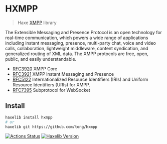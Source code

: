 
HXMPP
=====
> Haxe [XMPP](https://xmpp.org/) library

The Extensible Messaging and Presence Protocol is an open technology for real-time communication, which powers a wide range of applications including instant messaging, presence, multi-party chat, voice and video calls, collaboration, lightweight middleware, content syndication, and generalized routing of XML data.
The XMPP protocols are free, open, public, and easily understandable.

* [RFC3920](https://tools.ietf.org/html/rfc3920) XMPP Core
* [RFC3921](https://tools.ietf.org/html/rfc3921) XMPP Instant Messaging and Presence
* [RFC5122](https://tools.ietf.org/html/rfc5122) Internationalized Resource Identifiers (IRIs) and Uniform Resource Identifiers (URIs) for XMPP.
* [RFC7395](https://datatracker.ietf.org/doc/rfc7395/) Subprotocol for WebSocket


## Install

```sh
haxelib install hxmpp
# or
haxelib git https://github.com/tong/hxmpp
```

[![Actions Status](https://github.com/tong/hxmpp/workflows/CI/badge.svg)](https://github.com/tong/hxmpp) [![Haxelib Version](https://img.shields.io/github/tag/tong/hxmpp.svg?style=flat-square&colorA=F68712&colorB=141419&label=haxelib)](http://lib.haxe.org/p/hxmpp/)
